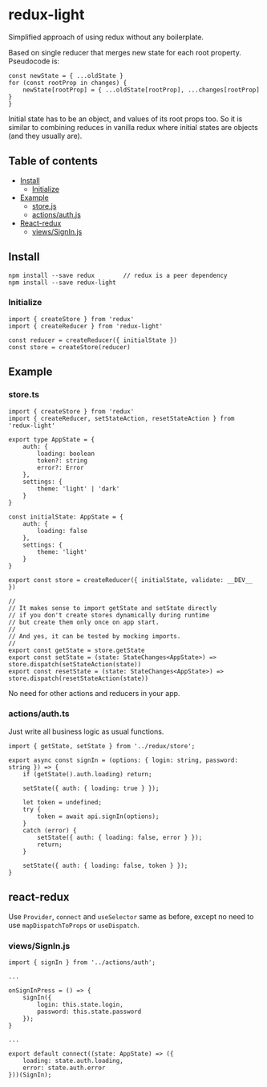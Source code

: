 # redux-light

Simplified approach of using redux without any boilerplate.

Based on single reducer that merges new state for each root property. Pseudocode is:

    const newState = { ...oldState }
    for (const rootProp in changes) {
        newState[rootProp] = { ...oldState[rootProp], ...changes[rootProp] }
    }

Initial state has to be an object, and values of its root props too. So it is similar to combining reduces in vanilla redux where initial states are objects (and they usually are).
    
## Table of contents

 - [Install](https://github.com/Gentlee/redux-light#Install)
   - [Initialize](https://github.com/Gentlee/redux-light#Initialize)
 - [Example](https://github.com/Gentlee/redux-light#example)
   - [store.js](https://github.com/Gentlee/redux-light#storejs)
   - [actions/auth.js](https://github.com/Gentlee/redux-light#actionsauth)
 - [React-redux](https://github.com/Gentlee/redux-light#react-redux)
   - [views/SignIn.js](https://github.com/Gentlee/redux-light#viewssigninjs)

## Install

    npm install --save redux        // redux is a peer dependency
    npm install --save redux-light

### Initialize

    import { createStore } from 'redux'
    import { createReducer } from 'redux-light'

    const reducer = createReducer({ initialState })
    const store = createStore(reducer)
    
## Example

### store.ts

    import { createStore } from 'redux'
    import { createReducer, setStateAction, resetStateAction } from 'redux-light'
    
    export type AppState = {
        auth: {
            loading: boolean
            token?: string
            error?: Error
        },
        settings: {
            theme: 'light' | 'dark'
        }
    }

    const initialState: AppState = {
        auth: {
            loading: false
        },
        settings: {
            theme: 'light'
        }
    }

    export const store = createReducer({ initialState, validate: __DEV__ })

    //
    // It makes sense to import getState and setState directly
    // if you don't create stores dynamically during runtime
    // but create them only once on app start.
    //
    // And yes, it can be tested by mocking imports.
    //
    export const getState = store.getState
    export const setState = (state: StateChanges<AppState>) => store.dispatch(setStateAction(state))
    export const resetState = (state: StateChanges<AppState>) => store.dispatch(resetStateAction(state))

No need for other actions and reducers in your app.
 
### actions/auth.ts

Just write all business logic as usual functions.

    import { getState, setState } from '../redux/store';
    
    export async const signIn = (options: { login: string, password: string }) => {
        if (getState().auth.loading) return;

        setState({ auth: { loading: true } });

        let token = undefined;
        try {
            token = await api.signIn(options);
        }
        catch (error) {
            setState({ auth: { loading: false, error } });
            return;
        }

        setState({ auth: { loading: false, token } });
    }
    
## react-redux

Use `Provider`, `connect` and `useSelector` same as before, except no need to use `mapDispatchToProps` or `useDispatch`.

### views/SignIn.js

    import { signIn } from '../actions/auth';

    ...

    onSignInPress = () => {
        signIn({
            login: this.state.login,
            password: this.state.password
        });
    }

    ...

    export default connect((state: AppState) => ({
        loading: state.auth.loading,
        error: state.auth.error
    }))(SignIn);
